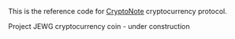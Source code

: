 This is the reference code for [CryptoNote](https://cryptonote.org) cryptocurrency protocol.

Project JEWG cryptocurrency coin - under construction

